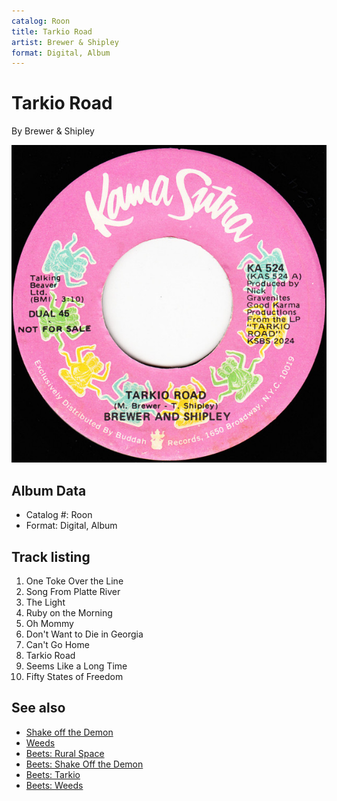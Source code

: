 ```yaml
---
catalog: Roon
title: Tarkio Road
artist: Brewer & Shipley
format: Digital, Album
---
```


# Tarkio Road

By Brewer & Shipley

![](../../assets/albumcovers/Brewer_and_Shipley-Tarkio_Road.png)

## Album Data

- Catalog #: Roon
- Format: Digital, Album


## Track listing


1. One Toke Over the Line
2. Song From Platte River
3. The Light
4. Ruby on the Morning
5. Oh Mommy
6. Don't Want to Die in Georgia
7. Can't Go Home
8. Tarkio Road
9. Seems Like a Long Time
10. Fifty States of Freedom


## See also

- [Shake off the Demon](Shake_off_the_Demon.md)
- [Weeds](Weeds.md)
- [Beets: Rural Space](../../Beets/Brewer_and_Shipley/Rural_Space.md)
- [Beets: Shake Off the Demon](../../Beets/Brewer_and_Shipley/Shake_Off_the_Demon.md)
- [Beets: Tarkio](../../Beets/Brewer_and_Shipley/Tarkio.md)
- [Beets: Weeds](../../Beets/Brewer_and_Shipley/Weeds.md)
